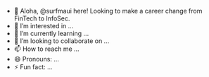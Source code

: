 - 👋 Aloha, @surfmaui here! Looking to make a career change from FinTech to InfoSec. 
- 👀 I’m interested in ...
- 🌱 I’m currently learning ...
- 💞️ I’m looking to collaborate on ...
- 📫 How to reach me ...
- 😄 Pronouns: ...
- ⚡ Fun fact: ...

<!---
surfmaui/surfmaui is a ✨ special ✨ repository because its `README.md` (this file) appears on your GitHub profile.
You can click the Preview link to take a look at your changes.
--->
